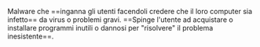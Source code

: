 Malware che ==inganna gli utenti facendoli credere che il loro computer sia infetto== da virus o problemi gravi. ==Spinge l'utente ad acquistare o installare programmi inutili o dannosi per "risolvere" il problema inesistente==.